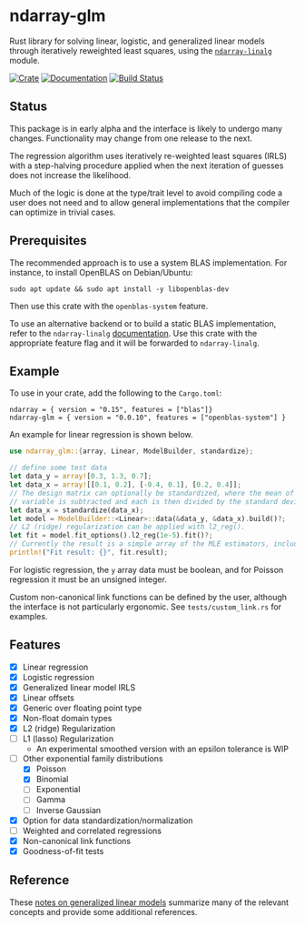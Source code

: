 # ndarray-glm

Rust library for solving linear, logistic, and generalized linear models through
iteratively reweighted least squares, using the
[`ndarray-linalg`](https://docs.rs/crate/ndarray-linalg/) module.

[![Crate](https://img.shields.io/crates/v/ndarray-glm.svg)](https://crates.io/crates/ndarray-glm)
[![Documentation](https://docs.rs/ndarray-glm/badge.svg)](https://docs.rs/ndarray-glm)
[![Build Status](https://travis-ci.org/felix-clark/ndarray-glm.png?branch=master)](https://travis-ci.org/felix-clark/ndarray-glm)

## Status

This package is in early alpha and the interface is likely to undergo many
changes. Functionality may change from one release to the next.

The regression algorithm uses iteratively re-weighted least squares (IRLS) with
a step-halving procedure applied when the next iteration of guesses does not
increase the likelihood.

Much of the logic is done at the type/trait level to avoid compiling code a user does
not need and to allow general implementations that the compiler can optimize in trivial
cases.

## Prerequisites

The recommended approach is to use a system BLAS implementation. For instance, to install
OpenBLAS on Debian/Ubuntu:
```
sudo apt update && sudo apt install -y libopenblas-dev
```
Then use this crate with the `openblas-system` feature.

To use an alternative backend or to build a static BLAS implementation, refer to the
`ndarray-linalg`
[documentation](https://github.com/rust-ndarray/ndarray-linalg#backend-features). Use
this crate with the appropriate feature flag and it will be forwarded to
`ndarray-linalg`.

## Example

To use in your crate, add the following to the `Cargo.toml`:

```
ndarray = { version = "0.15", features = ["blas"]}
ndarray-glm = { version = "0.0.10", features = ["openblas-system"] }
```

An example for linear regression is shown below.

``` rust
use ndarray_glm::{array, Linear, ModelBuilder, standardize};

// define some test data
let data_y = array![0.3, 1.3, 0.7];
let data_x = array![[0.1, 0.2], [-0.4, 0.1], [0.2, 0.4]];
// The design matrix can optionally be standardized, where the mean of each independent
// variable is subtracted and each is then divided by the standard deviation of that variable.
let data_x = standardize(data_x);
let model = ModelBuilder::<Linear>::data(&data_y, &data_x).build()?;
// L2 (ridge) regularization can be applied with l2_reg().
let fit = model.fit_options().l2_reg(1e-5).fit()?;
// Currently the result is a simple array of the MLE estimators, including the intercept term.
println!("Fit result: {}", fit.result);
```

For logistic regression, the `y` array data must be boolean, and for Poisson
regression it must be an unsigned integer.

Custom non-canonical link functions can be defined by the user, although the
interface is not particularly ergonomic. See `tests/custom_link.rs` for examples.

## Features

- [X] Linear regression
- [X] Logistic regression
- [X] Generalized linear model IRLS
- [X] Linear offsets
- [X] Generic over floating point type
- [X] Non-float domain types
- [X] L2 (ridge) Regularization
- [ ] L1 (lasso) Regularization
  - An experimental smoothed version with an epsilon tolerance is WIP
- [ ] Other exponential family distributions
  - [X] Poisson
  - [X] Binomial
  - [ ] Exponential
  - [ ] Gamma
  - [ ] Inverse Gaussian
- [X] Option for data standardization/normalization
- [ ] Weighted and correlated regressions
- [X] Non-canonical link functions
- [X] Goodness-of-fit tests

## Reference

These [notes on generalized linear models](https://felix-clark.github.io/glm-math)
summarize many of the relevant concepts and provide some additional references.
